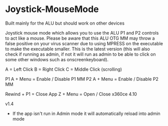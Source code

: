 # Joystick-MouseMode
Built mainly for the ALU but should work on other devices

Joystick mouse mode which allows you to use the ALU P1 and P2 controls to act like a mouse. Please be aware that this ALU OTG MM may throw a false positive on your virus scanner due to using MPRESS on the executable to make the executable smaller. This is the latest version (this will also check if running as admin, if not it will run as admin to be able to click on some other windows such as onscreenkeyboard).

A = Left Click 
B = Right Click
C = Middle Click (scrolling)

P1 A + Menu = Enable / Disable P1 MM
P2 A + Menu = Enable / Disable P2 MM

Rewind + P1 = Close App
Z + Menu = Open / Close x360ce 4.10 

v1.4
- If the app isn't run in Admin mode it will automatically reload into admin mode
